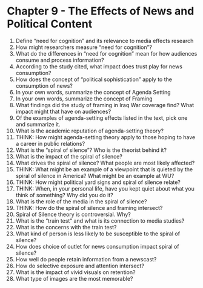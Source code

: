 # Chapter 9 - The Effects of News and Political Content
1.	Define “need for cognition” and its relevance to media effects research 
2.	How might researchers measure “need for cognition”?
3.	What do the differences in “need for cognition” mean for how audiences consume and process information?
4.	According to the study cited, what impact does trust play for news consumption?
5.	How does the concept of “political sophistication” apply to the consumption of news?
6.	In your own words, summarize the concept of Agenda Setting
7.	In your own words, summarize the concept of Framing
8.	What findings did the study of framing in Iraq War coverage find? What impact might that have on audiences?
9.	Of the examples of agenda-setting effects listed in the text, pick one and summarize it. 
10.	What is the academic reputation of agenda-setting theory?
11.	THINK: How might agenda-setting theory apply to those hoping to have a career in public relations?
12.	What is the “spiral of silence”? Who is the theorist behind it?
13.	What is the impact of the spiral of silence? 
14.	What drives the spiral of silence? What people are most likely affected?
15.	THINK: What might be an example of a viewpoint that is quieted by the spiral of silence in America? What might be an example at WU?
16.	 THINK: How might political yard signs and spiral of silence relate?
17.	THINK: When, in your personal life, have you kept quiet about what you think of something? Why did you do it?
18.	What is the role of the media in the spiral of silence?
19.	THINK: How do the spiral of silence and framing intersect? 
20.	Spiral of Silence theory is controversial. Why?
21.	What is the “train test” and what is its connection to media studies?
22.	What is the concerns with the train test?
23.	What kind of person is less likely to be susceptible to the spiral of silence?
24.	How does choice of outlet for news consumption impact spiral of silence?
25.	How well do people retain information from a newscast? 
26.	How do selective exposure and attention intersect?
27.	What is the impact of vivid visuals on retention?
28.	What type of images are the most memorable?
